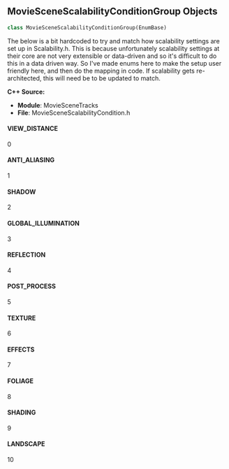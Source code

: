 ## MovieSceneScalabilityConditionGroup Objects

```python
class MovieSceneScalabilityConditionGroup(EnumBase)
```

The below is a bit hardcoded to try and match how scalability settings are set up in Scalability.h.
This is because unfortunately scalability settings at their core are not very extensible or data-driven
and so it's difficult to do this in a data driven way. So I've made enums here to make the setup user friendly here,
and then do the mapping in code. If scalability gets re-architected, this will need be to be updated to match.

**C++ Source:**

- **Module**: MovieSceneTracks
- **File**: MovieSceneScalabilityCondition.h

<a id="unreal.MovieSceneScalabilityConditionGroup.VIEW_DISTANCE"></a>

#### VIEW_DISTANCE

0

<a id="unreal.MovieSceneScalabilityConditionGroup.ANTI_ALIASING"></a>

#### ANTI_ALIASING

1

<a id="unreal.MovieSceneScalabilityConditionGroup.SHADOW"></a>

#### SHADOW

2

<a id="unreal.MovieSceneScalabilityConditionGroup.GLOBAL_ILLUMINATION"></a>

#### GLOBAL_ILLUMINATION

3

<a id="unreal.MovieSceneScalabilityConditionGroup.REFLECTION"></a>

#### REFLECTION

4

<a id="unreal.MovieSceneScalabilityConditionGroup.POST_PROCESS"></a>

#### POST_PROCESS

5

<a id="unreal.MovieSceneScalabilityConditionGroup.TEXTURE"></a>

#### TEXTURE

6

<a id="unreal.MovieSceneScalabilityConditionGroup.EFFECTS"></a>

#### EFFECTS

7

<a id="unreal.MovieSceneScalabilityConditionGroup.FOLIAGE"></a>

#### FOLIAGE

8

<a id="unreal.MovieSceneScalabilityConditionGroup.SHADING"></a>

#### SHADING

9

<a id="unreal.MovieSceneScalabilityConditionGroup.LANDSCAPE"></a>

#### LANDSCAPE

10

<a id="unreal.MovieSceneScalabilityConditionOperator"></a>